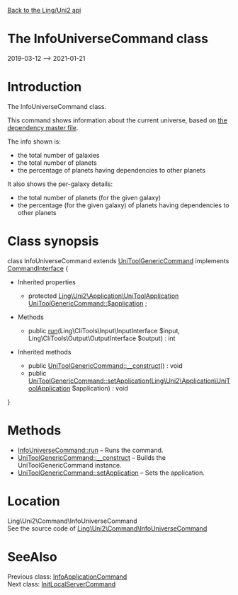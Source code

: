 [Back to the Ling/Uni2 api](https://github.com/lingtalfi/Uni2/blob/master/doc/api/Ling/Uni2.md)



The InfoUniverseCommand class
================
2019-03-12 --> 2021-01-21






Introduction
============

The InfoUniverseCommand class.

This command shows information about the current universe, based on [the dependency master file](https://github.com/lingtalfi/Uni2/blob/master/README.md#the-dependency-master-file).

The info shown is:

- the total number of galaxies
- the total number of planets
- the percentage of planets having dependencies to other planets


It also shows the per-galaxy details:
- the total number of planets (for the given galaxy)
- the percentage (for the given galaxy) of planets having dependencies to other planets



Class synopsis
==============


class <span class="pl-k">InfoUniverseCommand</span> extends [UniToolGenericCommand](https://github.com/lingtalfi/Uni2/blob/master/doc/api/Ling/Uni2/Command/UniToolGenericCommand.md) implements [CommandInterface](https://github.com/lingtalfi/CliTools/blob/master/doc/api/Ling/CliTools/Command/CommandInterface.md) {

- Inherited properties
    - protected [Ling\Uni2\Application\UniToolApplication](https://github.com/lingtalfi/Uni2/blob/master/doc/api/Ling/Uni2/Application/UniToolApplication.md) [UniToolGenericCommand::$application](#property-application) ;

- Methods
    - public [run](https://github.com/lingtalfi/Uni2/blob/master/doc/api/Ling/Uni2/Command/InfoUniverseCommand/run.md)(Ling\CliTools\Input\InputInterface $input, Ling\CliTools\Output\OutputInterface $output) : int

- Inherited methods
    - public [UniToolGenericCommand::__construct](https://github.com/lingtalfi/Uni2/blob/master/doc/api/Ling/Uni2/Command/UniToolGenericCommand/__construct.md)() : void
    - public [UniToolGenericCommand::setApplication](https://github.com/lingtalfi/Uni2/blob/master/doc/api/Ling/Uni2/Command/UniToolGenericCommand/setApplication.md)([Ling\Uni2\Application\UniToolApplication](https://github.com/lingtalfi/Uni2/blob/master/doc/api/Ling/Uni2/Application/UniToolApplication.md) $application) : void

}






Methods
==============

- [InfoUniverseCommand::run](https://github.com/lingtalfi/Uni2/blob/master/doc/api/Ling/Uni2/Command/InfoUniverseCommand/run.md) &ndash; Runs the command.
- [UniToolGenericCommand::__construct](https://github.com/lingtalfi/Uni2/blob/master/doc/api/Ling/Uni2/Command/UniToolGenericCommand/__construct.md) &ndash; Builds the UniToolGenericCommand instance.
- [UniToolGenericCommand::setApplication](https://github.com/lingtalfi/Uni2/blob/master/doc/api/Ling/Uni2/Command/UniToolGenericCommand/setApplication.md) &ndash; Sets the application.





Location
=============
Ling\Uni2\Command\InfoUniverseCommand<br>
See the source code of [Ling\Uni2\Command\InfoUniverseCommand](https://github.com/lingtalfi/Uni2/blob/master/Command/InfoUniverseCommand.php)



SeeAlso
==============
Previous class: [InfoApplicationCommand](https://github.com/lingtalfi/Uni2/blob/master/doc/api/Ling/Uni2/Command/InfoApplicationCommand.md)<br>Next class: [InitLocalServerCommand](https://github.com/lingtalfi/Uni2/blob/master/doc/api/Ling/Uni2/Command/InitLocalServerCommand.md)<br>
